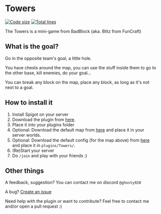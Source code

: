 # Towers
[![Code size](https://img.shields.io/github/languages/code-size/Ghosty920/Towers?color=f&label=Code%20size)]() 
[![Total lines](https://img.shields.io/tokei/lines/github/Ghosty920/Towers?color=3355ff&label=Total%20lines)]()

The Towers is a mini-game from BadBlock (aka. Blitz from FunCraft)

## What is the goal?
Go in the opposite team's goal, a little hole.

You have chests around the map, you can use the stuff inside them to go to the other base, kill enemies, do your goal...

You can break any block on the map, place any block, as long as it's not next to a goal.

## How to install it
1. Install Spigot on your server
2. Download the plugin from [here](https://github.com/Ghosty920/Towers/releases/latest).
3. Place it into your plugins folder
4. Optional: Download the default map from [here](https://github.com/Ghosty920/Towers/blob/main/files/Map.zip) and place it in your server worlds.
5. Optional: Download the default config (for the map above) from [here](https://github.com/Ghosty920/Towers/blob/main/files/config.yml) and place it in `plugins/Towers/`.
6. (Re)Start your server
7. Do `/join` and play with your friends :)

## Other things

A feedback, suggestion? You can contact me on discord `@ghosty920`

A bug? [Create an issue](https://github.com/Ghosty920/Towers/issues/new)

Need help with the plugin or want to contribute? Feel free to contact me and/or open a pull request :)
